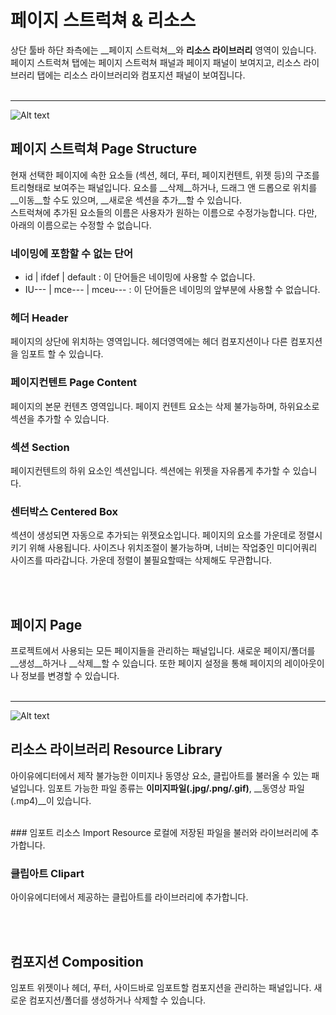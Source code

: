 # 페이지 스트럭쳐 & 리소스
상단 툴바 하단 좌측에는 __페이지 스트럭쳐__와 __리소스 라이브러리__ 영역이 있습니다. 페이지 스트럭쳐 탭에는 페이지 스트럭쳐 패널과 페이지 패널이 보여지고, 리소스 라이브러리 탭에는 리소스 라이브러리와 컴포지션 패널이 보여집니다.<br /><br />

*****
![Alt text](/../img/page-structure.png)<br />

## 페이지 스트럭쳐 Page Structure
현재 선택한 페이지에 속한 요소들 (섹션, 헤더, 푸터, 페이지컨텐트, 위젯 등)의 구조를 트리형태로 보여주는 패널입니다. 요소를 __삭제__하거나, 드래그 앤 드롭으로 위치를 __이동__할 수도 있으며, __새로운 섹션을 추가__할 수 있습니다. <br /> 스트럭쳐에 추가된 요소들의 이름은 사용자가 원하는 이름으로 수정가능합니다. 다만, 아래의 이름으로는 수정할 수 없습니다.<br />
### 네이밍에 포함할 수 없는 단어
- id | ifdef | default : 이 단어들은 네이밍에 사용할 수 없습니다.
- IU--- | mce--- | mceu--- : 이 단어들은 네이밍의 앞부분에 사용할 수 없습니다.

### 헤더 Header
페이지의 상단에 위치하는 영역입니다. 헤더영역에는 헤더 컴포지션이나 다른 컴포지션을 임포트 할 수 있습니다.

### 페이지컨텐트 Page Content
페이지의 본문 컨텐츠 영역입니다. 페이지 컨텐트 요소는 삭제 불가능하며, 하위요소로 섹션을 추가할 수 있습니다.

### 섹션 Section
페이지컨텐트의 하위 요소인 섹션입니다. 섹션에는 위젯을 자유롭게 추가할 수 있습니다.

### 센터박스 Centered Box
섹션이 생성되면 자동으로 추가되는 위젯요소입니다. 페이지의 요소를 가운데로 정렬시키기 위해 사용됩니다. 사이즈나 위치조절이 불가능하며, 너비는 작업중인 미디어쿼리 사이즈를 따라갑니다. 가운데 정렬이 불필요할때는 삭제해도 무관합니다.

<br /><br />


## 페이지 Page
프로젝트에서 사용되는 모든 페이지들을 관리하는 패널입니다. 새로운 페이지/폴더를 __생성__하거나 __삭제__할 수 있습니다. 또한 페이지 설정을 통해 페이지의 레이아웃이나 정보를 변경할 수 있습니다.<br /><br />

*****

![Alt text](/../img/resource-library.png)<br />

## 리소스 라이브러리 Resource Library
아이유에디터에서 제작 불가능한 이미지나 동영상 요소, 클립아트를 불러올 수 있는 패널입니다. 임포트 가능한 파일 종류는 __이미지파일(.jpg/.png/.gif)__, __동영상 파일(.mp4)__이 있습니다.

<br />
### 임포트 리소스 Import Resource
로컬에 저장된 파일을 불러와 라이브러리에 추가합니다.

### 클립아트 Clipart
아이유에디터에서 제공하는 클립아트를 라이브러리에 추가합니다.

<br /><br />

## 컴포지션 Composition
임포트 위젯이나 헤더, 푸터, 사이드바로 임포트할 컴포지션을 관리하는 패널입니다. 새로운 컴포지션/폴더를 생성하거나 삭제할 수 있습니다.<br /><br />


